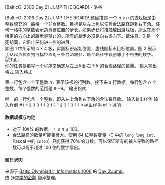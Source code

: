 



[BalticOI 2006 Day 2] JUMP THE BOARD! - 洛谷














[BalticOI 2006 Day 2] JUMP THE BOARD!
题目描述
一个 $n×n$ 的游戏板是由整数填充的，每格一个非负整数。目标是从左上角以任何合法路径跳到右下角。任何一格中的整数表示跳离该位置的步长。如果步长将推进越出游戏板，那么在那个特定的方向上的跳步是禁止的。所有的跳步必须是向右或向下。请注意，$0$ 是一个死胡同，它阻止任何进一步的进展。  
如图 $1$ 中所示的 $4×4$ 板，实圆标识起始位置，虚线圆标识目标位置。图 $2$ 展示了从起点位置到目标位置的三条合法路径，每个路径中都删除了不相关的数字。  
![TuLi](https://cdn.luogu.com.cn/upload/image_hosting/0ql0hhx0.png)  
你的任务是编写一个程序来确定从左上角到右下角的合法路径的数量。
输入输出格式
输入格式

第一行包含一个正整数 $n$，表示该板的行列数。接下来 $n$ 行数据。每行包含 $n$ 个整数，每个整数的范围是 $0 \cdots 9$。
输出格式

唯一的一行包含一个整数，即从左上角到右下角的合法路径数。
输入输出样例
输入样例 #1
4
2 3 3 1
1 2 1 3
1 2 3 1
3 1 1 0
输出样例 #1
3
说明
#### 数据规模与约定  
- 对于 $100 \%$ 的数据， $4 \le n \le 100$。  
- 合法路径的数量可能相当大。使用 $64$ 位整数变量（C 中的 `long long int`，Pascal 中的 `Int64`）只能获得 $70 \%$ 的分数。可以保证所有的输入导致的路径数可以用不超过 $100$ 位的数字写出。

#### 题目说明  
来源于 [Baltic Olympiad in Informatics 2006](https://www.cs.helsinki.fi/group/boi2006/) 的 [Day 2:Jump](https://www.cs.helsinki.fi/group/boi2006/tasks/jump.pdf)。  
由 @[求学的企鹅](/user/271784) 翻译整理。






